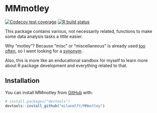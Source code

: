 
<!-- README.md is generated from README.Rmd. Please edit that file -->

# MMmotley

<!-- badges: start -->

[![Codecov test
coverage](https://codecov.io/gh/milanmlft/MMmotley/branch/master/graph/badge.svg)](https://codecov.io/gh/milanmlft/MMmotley?branch=master)
[![R build
status](https://github.com/milanmlft/MMmotley/workflows/R-CMD-check/badge.svg)](https://github.com/milanmlft/MMmotley/actions)
<!-- badges: end -->

This package contains various, not necessarily related, functions to
make some data analysis tasks a little easier.

Why “motley”? Because “misc” or “miscellaneous” is already used [too
often](https://github.com/search?q=misc+language%3AR&type=Repositories),
so I went looking for a
[synonym](https://www.lexico.com/synonym/miscellaneous).

Also, this is more like an enducational sandbox for myself to learn more
about R package development and everything related to that.

## Installation

You can install MMmotley from
[GitHub](https://github.com/milanmlft/MMmotley) with:

``` r
# install.packages("devtools")
devtools::install_github("milanmlft/MMmotley")
```

<!-- ## Contents -->

<!-- List functions contained in package and some usage examples -->
